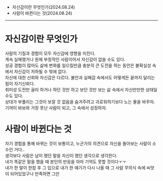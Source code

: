 - 자신감이란 무엇인가(2024.08.24)
- 사람이 바뀐다는 것(2024.08.24)
---
# 자신감이란 무엇인가
사람의 기질과 경험이 모두 자신감에 영향을 미친다.  
계속 실패했거나 원체 부정적인 사람이어서 자신감이 없을 수도 있다.  
성공 경험이 많아도 삶에 변화를 일으킬만큼 충분히 큰 도전을 하는 동안은 불확실성 속에서 자신감이 저하될 수 밖에 없다.  
자신에 대한 신뢰와 자신감은 다르다. 불안과 실패감 속에서도 어떻게든 끝까지 달리는 힘이 자기신뢰다.  
취미성 도전만 골라 하거나 하던 것만 하고 보던 것만 보는 삶 속에서 자신만만한 상태일 수도 있다.   
상대가 부풀리는 그것이 보잘 것 없음을 숨겨주려고 괴로워하기보다 노는 물을 바꾸자.  
기꺼이 바보와 가장 못난 사람이 되고, 그 속에서 성장하자.  

# 사람이 바뀐다는 것
자기 경험을 통해 바뀌는 것이 보통이고, 누군가의 의견으로 자신을 돌아보는 사람이 소수인 거다..  
생각보다 사람은 남이 했던 말을 자신이 했던 생각으로 생각한다.  
내가 똑같은 말을 했을 때 본인의 반응을 아마 기억도 못할 것이다ㅜㅜ  
내가 한 말이 한참 후 그 입으로 내가 한 얘기가 다시 나올 때 그 사람 무의식 속에 씨앗이 되어있었구나 만족하면 그만  
